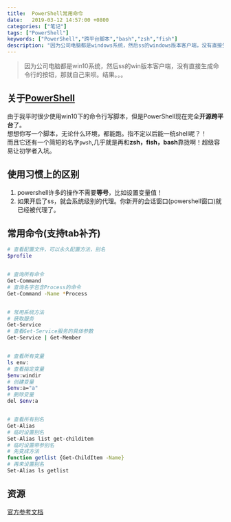 ```yaml
---
title:  PowerShell常用命令
date:   2019-03-12 14:57:00 +0800
categories: ["笔记"]
tags: ["PowerShell"]
keywords: ["PowerShell","跨平台脚本","bash","zsh","fish"]
description: "因为公司电脑都是windows系统，然后ss的windows版本客户端，没有直接生成命令行的按钮，那就自己来呗。结果。。。"
---
```


> 因为公司电脑都是win10系统，然后ss的win版本客户端，没有直接生成命令行的按钮，那就自己来呗。结果。。。


## 关于[PowerShell](https://github.com/PowerShell/PowerShell)

由于我平时很少使用win10下的命令行写脚本，但是PowerShell现在完全**开源跨平台**了。  
想想你写一个脚本，无论什么环境，都能跑。指不定以后能一统shell呢？！  
而且它还有一个简短的名字`pwsh`,几乎就是再和**zsh，fish，bash**靠拢啊！超级容易让初学者入坑。

## 使用习惯上的区别

1. powershell许多的操作不需要**等号**，比如设置变量值！
2. 如果开启了ss，就会系统级别的代理。你新开的会话窗口(powershell窗口)就已经被代理了。

## 常用命令(支持tab补齐)

```bash
# 查看配置文件，可以永久配置方法，别名
$profile


# 查询所有命令
Get-Command
# 查询名字包含Process的命令 
Get-Command -Name *Process


# 常用系统方法
# 获取服务
Get-Service
# 查看Get-Service服务的具体参数
Get-Service | Get-Member


# 查看所有变量
ls env:
# 查看指定变量
$env:windir
# 创建变量
$env:a="a"
# 删除变量
del $env:a


# 查看所有别名
Get-Alias
# 临时设置别名
Set-Alias list get-childitem
# 临时设置带参别名
# 先变成方法
function getlist {Get-ChildItem -Name}
# 再来设置别名
Set-Alias ls getlist
```

## 资源

[官方参考文档](https://docs.microsoft.com/en-us/powershell)